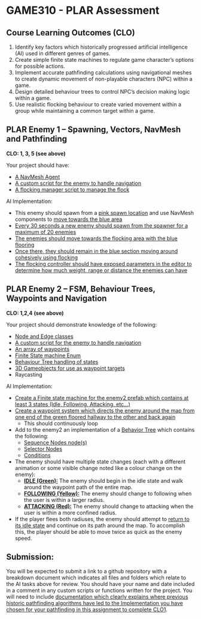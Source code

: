 # GAME310 - PLAR Assessment

## Course Learning Outcomes (CLO)
1. Identify key factors which historically progressed artificial intelligence (AI) used in different genres of games. 
2. Create simple finite state machines to regulate game character’s options for possible actions. 
3. Implement accurate pathfinding calculations using navigational meshes to create dynamic movement of non-playable characters (NPC) within a game. 
4. Design detailed behaviour trees to control NPC’s decision making logic within a game. 
5. Use realistic flocking behaviour to create varied movement within a group while maintaining a common target within a game. 


## PLAR Enemy 1 – Spawning, Vectors, NavMesh and Pathfinding

**CLO: 1, 3, 5 (see above)**

Your project should have:
- [A NavMesh Agent](https://i.imgur.com/WBPh3S5.gif)
- [A custom script for the enemy to handle navigation](https://github.com/CatSandwich/AI/blob/master/Assets/Scripts/Enemy1.cs#L32)
- [A flocking manager script to manage the flock](https://github.com/CatSandwich/AI/blob/master/Assets/Scripts/Enemy1.cs#L10)

AI Implementation:  
- This enemy should spawn from a [pink spawn location](https://github.com/CatSandwich/AI/blob/master/Assets/Scripts/EnemySpawner.cs#L17) and use NavMesh components to [move towards the blue area](https://github.com/CatSandwich/AI/blob/master/Assets/Scripts/Enemy1.cs#L34)
- [Every 30 seconds a new enemy should spawn from the spawner for a maximum of 20 enemies](https://github.com/CatSandwich/AI/blob/master/Assets/Scripts/EnemySpawner.cs#L12-L13)
- [The enemies should move towards the flocking area with the blue flooring](https://i.imgur.com/bB68lDc.png) 
- [Once there, they should remain in the blue section moving around cohesively using flocking](https://github.com/CatSandwich/AI/blob/master/Assets/Scripts/Enemy1.cs#L55-L62)
- [The flocking controller should have exposed parameters in the editor to determine how much weight, range or distance the enemies can have](https://github.com/CatSandwich/AI/blob/master/Assets/Scripts/Enemy1.cs#L10-L18)

## PLAR Enemy 2 – FSM, Behaviour Trees, Waypoints and Navigation

**CLO: 1,2,4 (see above)** 

Your project should demonstrate knowledge of the following: 

- [Node and Edge classes](https://github.com/CatSandwich/AI/tree/master/Assets/Scripts/BehaviourTree)
- [A custom script for the enemy to handle navigation](https://github.com/CatSandwich/AI/tree/master/Assets/Scripts/StateMachine)
- [An array of waypoints](https://github.com/CatSandwich/AI/blob/master/Assets/Scripts/Enemy2.cs#L21) 
- [Finite State machine Enum](https://github.com/CatSandwich/AI/blob/master/Assets/Scripts/Enemy2.cs#L81-L86) 
- [Behaviour Tree handling of states](https://github.com/CatSandwich/AI/blob/master/Assets/Scripts/Enemy2.cs#L50-L64)
- [3D Gameobjects for use as waypoint targets](https://i.imgur.com/31dXjkT.png) 
- Raycasting 

AI Implementation:  

- [Create a Finite state machine for the enemy2 prefab which contains at least 3 states (Idle, Following, Attacking, etc...)](https://github.com/CatSandwich/AI/blob/master/Assets/Scripts/Enemy2.cs#L25-L39)
- [Create a waypoint system which directs the enemy around the map from one end of the green floored hallway to the other and back again](https://github.com/CatSandwich/AI/blob/master/Assets/Scripts/StateMachine/IdleState.cs#L16-L26)
  - This should continuously loop
- Add to the enemy2 an implementation of a [Behavior Tree]((https://github.com/CatSandwich/AI/blob/master/Assets/Scripts/Enemy2.cs#L50-L64)) which contains the following: 
  - [Sequence Nodes node(s)](https://github.com/CatSandwich/AI/blob/master/Assets/Scripts/BehaviourTree/SequenceNode.cs) 
  - [Selector Nodes](https://github.com/CatSandwich/AI/blob/master/Assets/Scripts/BehaviourTree/SelectorNode.cs) 
  - [Conditions](https://github.com/CatSandwich/AI/blob/master/Assets/Scripts/BehaviourTree/ConditionNode.cs) 
- The enemy should have multiple state changes (each with a different animation or some visible change noted like a colour change on the enemy):
  - [**IDLE (Green):**](https://github.com/CatSandwich/AI/blob/master/Assets/Scripts/StateMachine/IdleState.cs) The enemy should begin in the idle state and walk around the waypoint path of the entire map.	 
  - [**FOLLOWING (Yellow):**](https://github.com/CatSandwich/AI/blob/master/Assets/Scripts/StateMachine/FollowState.cs) The enemy should change to following when the user is within a larger radius. 
  - [**ATTACKING (Red):**](https://github.com/CatSandwich/AI/blob/master/Assets/Scripts/StateMachine/AttackState.cs) The enemy should change to attacking when the user is within a more confined radius. 
- If the player flees both radiuses, the enemy should attempt to [return to its idle state](https://github.com/CatSandwich/AI/blob/master/Assets/Scripts/Enemy2.cs#L63) and continue on its path around the map. 
To accomplish this, the player should be able to move twice as quick as the enemy speed. 

## Submission: 

You will be expected to submit a link to a github repository with a breakdown document which indicates all files and folders which 
relate to the AI tasks above for review. You should have your name and date included in a comment in any custom scripts or functions 
written for the project. You will need to include [documentation which clearly explains where previous historic pathfinding algorithms 
have led to the Implementation you have chosen for your pathfinding in this assignment to complete CLO1](https://github.com/CatSandwich/AI/blob/master/theory.md). 
